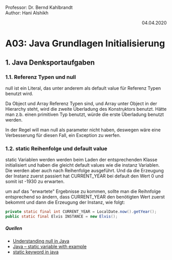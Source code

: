 Professor: Dr. Bernd Kahlbrandt  
Author: Hani Alshikh
<div style="text-align: right">04.04.2020</div>

# A03: Java Grundlagen Initialisierung

## 1. Java Denksportaufgaben

### 1.1. Referenz Typen und null

null ist ein Literal, das unter anderem als default value für Referenz Typen benutzt wird.

Da Object und Array Referenz Typen sind, und Array unter Object in der Hierarchy steht, wird die zweite Überladung des Konstruktors benutzt. Hätte man z.b. einen primitiven Typ benutzt, würde die erste Überladung benutzt werden.

In der Regel will man null als parameter nicht haben, deswegen wäre eine Verbesserung für diesen Fall, ein Exception zu werfen.

### 1.2. static Reihenfolge und default value

static Variablen werden werden beim Laden der entsprechenden Klasse initialisiert und haben die gleicht default values wie die instanz Variablen. Die werden aber auch nach Reihenfolge ausgeführt. Und da die Erzeugung der Instanz zuerst passiert hat CURRENT_YEAR bei default den Wert 0 und somit ist -1930 zu erwarten.

um auf das "erwartete" Ergebnisse zu kommen, sollte man die Reihnfolge entsprechend so ändern, dass CURRENT_YEAR den benötigten Wert zuerst bekommt und dann die Erzeugung der Instanz, wie folgt:

```java
private static final int CURRENT_YEAR = LocalDate.now().getYear();
public static final Elvis INSTANCE = new Elvis();
```

##### Quellen
- [Understanding null in Java](https://dev.to/dj_devjournal/understanding-null-in-java-4o31)
- [Java – static variable with example](https://beginnersbook.com/2013/05/static-variable/)
- [static keyword in java](https://www.geeksforgeeks.org/static-keyword-java/)